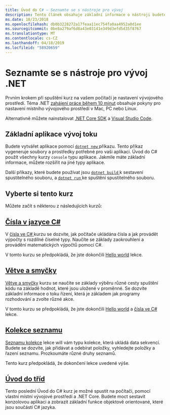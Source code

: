 ```yaml
---
title: Úvod do C# – Seznamte se s nástroje pro vývoj
description: Tento článek obsahuje základní informace o nástroji budete používat pro vývoj C# a aplikací .NET na svém počítači.
ms.date: 10/23/2018
ms.openlocfilehash: db0b3228272a17feaa11ec754fa0aa4952a0d1ee
ms.sourcegitcommit: 0be8a279af6d8a43e03141e349d3efd5d35f8767
ms.translationtype: MT
ms.contentlocale: cs-CZ
ms.lasthandoff: 04/18/2019
ms.locfileid: "58920659"
---
```

# <a name="become-familiar-with-the-net-development-tools"></a>Seznamte se s nástroje pro vývoj .NET

Prvním krokem při spuštění kurz na vašem počítači je nastavení vývojového prostředí.
Téma .NET [zahájení práce během 10 minut](https://www.microsoft.com/net/core) obsahuje pokyny pro nastavení místního vývojového prostředí v Mac, PC nebo Linux.

Alternativně můžete nainstalovat [.NET Core SDK](https://www.microsoft.com/net/download) a [Visual Studio Code](https://code.visualstudio.com/).

## <a name="basic-application-development-flow"></a>Základní aplikace vývoj toku

Budete vytvářet aplikace pomocí [ `dotnet new` ](../../../core/tools/dotnet-new.md) příkazu. Tento příkaz vygeneruje soubory a prostředky potřebné pro vaši aplikaci. Úvod do C# použít všechny kurzy `console` typu aplikace. Jakmile máte základní informace, můžete rozšířit na jiné typy aplikace.

Další příkazy, které budete používat jsou [ `dotnet build` ](../../../core/tools/dotnet-build.md) k sestavení spustitelného souboru, a [ `dotnet run` ](../../../core/tools/dotnet-run.md) ke spuštění spustitelného souboru.

## <a name="pick-your-tutorial"></a>Vyberte si tento kurz

Můžete začít s některou z následujících kurzů:

## <a name="numbers-in-cnumbers-in-csharp-localmd"></a>[Čísla v jazyce C#](numbers-in-csharp-local.md)

V [čísla ve C# ](numbers-in-csharp-local.md) kurzu se dozvíte, jak počítače ukládána čísla a jak provádět výpočty s rozdílné číselné typy. Naučíte se základy zaokrouhlení a provádění matematických výpočtů pomocí C#.

V tomto kurzu se předpokládá, že jste dokončili [Hello world](hello-world.yml) lekce.

## <a name="branches-and-loopsbranches-and-loops-localmd"></a>[Větve a smyčky](branches-and-loops-local.md)

[Větve a smyčky](branches-and-loops-local.md) kurzu se naučíte se základy výběru různé cesty spuštění kódu na základě hodnot, které jsou uložené v proměnné. Se dozvíte základní informace o toku řízení, která je základem jak programy rozhodování a zvolte různé akce.

V tomto kurzu se předpokládá, že jste dokončili [Hello world](hello-world.yml) a [čísla ve C# ](numbers-in-csharp-local.md) lekce.

## <a name="list-collectionarrays-and-collectionsmd"></a>[Kolekce seznamu](arrays-and-collections.md)

[Seznamu kolekce](arrays-and-collections.md) lekce will vám typu kolekce, která ukládá data sekvencí. Budete se dozvíte, jak přidávat a odebírat položky, vyhledejte položky a řazení seznamu. Prozkoumáte různé druhy seznamů. 

Tento kurz předpokládá, že dokončení lekce uvedené výše.

## <a name="introduction-to-classesintroduction-to-classesmd"></a>[Úvod do tříd](introduction-to-classes.md)

Tento poslední Úvod do C# kurz je možné spustit na počítači, pomocí vlastní místní vývojové prostředí a .NET Core.
Budete moct sestavit konzolovou aplikaci a zobrazit základní funkce objektově orientované, které jsou součástí C# jazyka.
